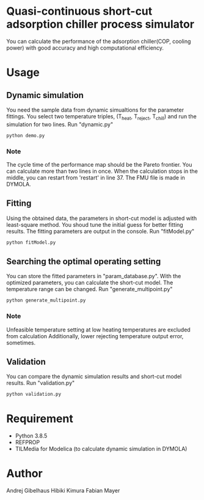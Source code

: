 # Quasi-continuous short-cut adsorption chiller process simulator
You can calculate the performance of the adsorption chiller(COP, cooling power) with good accuracy and high computational efficiency.

# Usage
## Dynamic simulation
You need the sample data from dynamic simualtions for the parameter fittings.
You select two temperature triples, (T<sub>heat</sub>, T<sub>reject</sub>, T<sub>chill</sub>) and run the simulation for two lines.
Run "dynamic.py"
```bash
python demo.py
```
### Note
The cycle time of the performance map should be the Pareto frontier.
You can calculate more than two lines in once.
When the calculation stops in the middle, you can restart from 'restart' in line 37.
The FMU file is made in DYMOLA.

## Fitting
Using the obtained data, the parameters in short-cut model is adjusted with least-square method.
You shoud tune the initial guess for better fitting results.
The fitting parameters are output in the console.
Run "fitModel.py"
```bash
python fitModel.py
```

## Searching the optimal operating setting
You can store the fitted parameters in "param_database.py".
With the optimized parameters, you can calculate the short-cut model.
The temperature range can be changed.
Run "generate_multipoint.py"
```bash
python generate_multipoint.py
```
### Note
Unfeasible temperature setting at low heating temperatures are excluded from calculation
Additionally, lower rejecting temperature output error, sometimes.

## Validation
You can compare the dynamic simulation results and short-cut model results.
Run "validation.py"
```bash
python validation.py
```

# Requirement
* Python 3.8.5
* REFPROP
* TILMedia for Modelica (to calculate dynamic simulation in DYMOLA)

# Author
Andrej  Gibelhaus
Hibiki Kimura
Fabian Mayer
